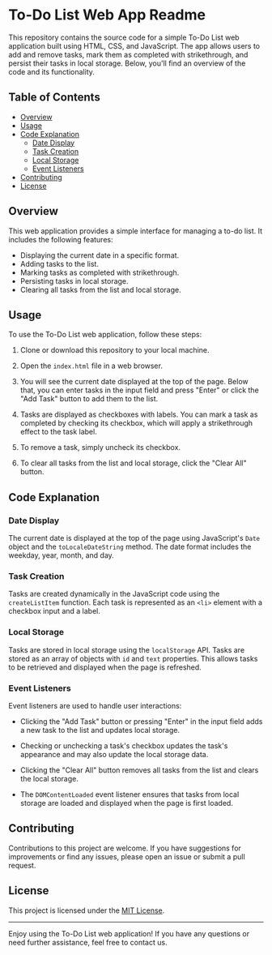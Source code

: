 # To-Do List Web App Readme

This repository contains the source code for a simple To-Do List web application built using HTML, CSS, and JavaScript. The app allows users to add and remove tasks, mark them as completed with strikethrough, and persist their tasks in local storage. Below, you'll find an overview of the code and its functionality.

## Table of Contents

- [Overview](#overview)
- [Usage](#usage)
- [Code Explanation](#code-explanation)
  - [Date Display](#date-display)
  - [Task Creation](#task-creation)
  - [Local Storage](#local-storage)
  - [Event Listeners](#event-listeners)
- [Contributing](#contributing)
- [License](#license)

## Overview

This web application provides a simple interface for managing a to-do list. It includes the following features:

- Displaying the current date in a specific format.
- Adding tasks to the list.
- Marking tasks as completed with strikethrough.
- Persisting tasks in local storage.
- Clearing all tasks from the list and local storage.

## Usage

To use the To-Do List web application, follow these steps:

1. Clone or download this repository to your local machine.

2. Open the `index.html` file in a web browser.

3. You will see the current date displayed at the top of the page. Below that, you can enter tasks in the input field and press "Enter" or click the "Add Task" button to add them to the list.

4. Tasks are displayed as checkboxes with labels. You can mark a task as completed by checking its checkbox, which will apply a strikethrough effect to the task label.

5. To remove a task, simply uncheck its checkbox.

6. To clear all tasks from the list and local storage, click the "Clear All" button.

## Code Explanation

### Date Display

The current date is displayed at the top of the page using JavaScript's `Date` object and the `toLocaleDateString` method. The date format includes the weekday, year, month, and day.

### Task Creation

Tasks are created dynamically in the JavaScript code using the `createListItem` function. Each task is represented as an `<li>` element with a checkbox input and a label.

### Local Storage

Tasks are stored in local storage using the `localStorage` API. Tasks are stored as an array of objects with `id` and `text` properties. This allows tasks to be retrieved and displayed when the page is refreshed.

### Event Listeners

Event listeners are used to handle user interactions:

- Clicking the "Add Task" button or pressing "Enter" in the input field adds a new task to the list and updates local storage.

- Checking or unchecking a task's checkbox updates the task's appearance and may also update the local storage data.

- Clicking the "Clear All" button removes all tasks from the list and clears the local storage.

- The `DOMContentLoaded` event listener ensures that tasks from local storage are loaded and displayed when the page is first loaded.

## Contributing

Contributions to this project are welcome. If you have suggestions for improvements or find any issues, please open an issue or submit a pull request.

## License

This project is licensed under the [MIT License](LICENSE).

---

Enjoy using the To-Do List web application! If you have any questions or need further assistance, feel free to contact us.
